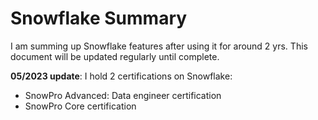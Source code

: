 # Snowflake Summary
I am summing up Snowflake features after using it for around 2 yrs. This document will be updated regularly until complete. 

**05/2023 update**: I hold 2 certifications on Snowflake:
- SnowPro Advanced: Data engineer certification
- SnowPro Core certification




















